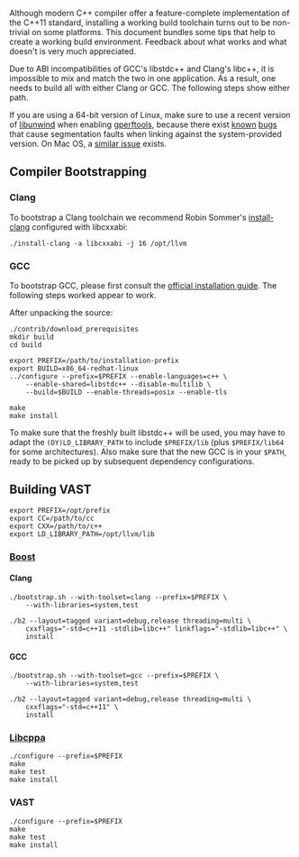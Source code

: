 Although modern C++ compiler offer a feature-complete implementation of the
C++11 standard, installing a working build toolchain turns out to be
non-trivial on some platforms. This document bundles some tips that help to
create a working build environment. Feedback about what works and what doesn't
is very much appreciated.

Due to ABI incompatibilities of GCC's libstdc++ and Clang's libc++, it is
impossible to mix and match the two in one application. As a result, one needs
to build all with either Clang or GCC. The following steps show either path.

If you are using a 64-bit version of Linux, make sure to use a recent version
of [libunwind](http://www.nongnu.org/libunwind/index.html) when enabling
[gperftools](http://code.google.com/p/gperftools/), because there exist
[known](http://code.google.com/p/gperftools/issues/detail?id=66)
[bugs](https://code.google.com/p/gperftools/source/browse/README) that
cause segmentation faults when linking against the system-provided version. On
Mac OS, a [similar issue](https://code.google.com/p/gperftools/issues/detail?id=413) exists.


## Compiler Bootstrapping

### Clang

To bootstrap a Clang toolchain we recommend Robin Sommer's
[install-clang](https://github.com/rsmmr/install-clang) configured with
libcxxabi:

    ./install-clang -a libcxxabi -j 16 /opt/llvm

### GCC

To bootstrap GCC, please first consult the [official installation
guide](http://gcc.gnu.org/wiki/InstallingGCC). The following steps worked
appear to work.

After unpacking the source:

    ./contrib/download_prerequisites
    mkdir build
    cd build

    export PREFIX=/path/to/installation-prefix
    export BUILD=x86_64-redhat-linux
    ../configure --prefix=$PREFIX --enable-languages=c++ \
        --enable-shared=libstdc++ --disable-multilib \
        --build=$BUILD --enable-threads=posix --enable-tls 

    make
    make install

To make sure that the freshly built libstdc++ will be used, you may have to
adapt the `(DY)LD_LIBRARY_PATH` to include `$PREFIX/lib` (plus `$PREFIX/lib64`
for some architectures). Also make sure that the new GCC is in your `$PATH`,
ready to be picked up by subsequent dependency configurations.


## Building VAST

    export PREFIX=/opt/prefix
    export CC=/path/to/cc
    export CXX=/path/to/c++
    export LD_LIBRARY_PATH=/opt/llvm/lib

### [Boost](http://www.boost.org)

#### Clang

    ./bootstrap.sh --with-toolset=clang --prefix=$PREFIX \
        --with-libraries=system,test
    
    ./b2 --layout=tagged variant=debug,release threading=multi \
        cxxflags="-std=c++11 -stdlib=libc++" linkflags="-stdlib=libc++" \
        install

#### GCC

    ./bootstrap.sh --with-toolset=gcc --prefix=$PREFIX \
        --with-libraries=system,test
    
    ./b2 --layout=tagged variant=debug,release threading=multi \
        cxxflags="-std=c++11" \
        install

### [Libcppa](https://github.com/Neverlord/libcppa)

    ./configure --prefix=$PREFIX
    make
    make test
    make install

### VAST

    ./configure --prefix=$PREFIX
    make
    make test
    make install

